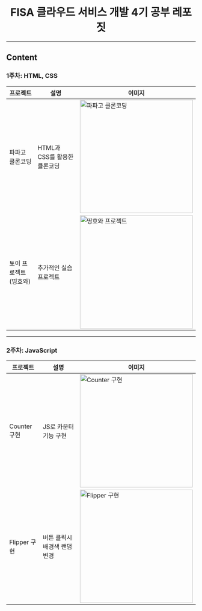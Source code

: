 <h1 align="center">FISA 클라우드 서비스 개발 4기 공부 레포짓</h1>

---

## Content

### 1주차: HTML, CSS
| **프로젝트**        | **설명**                  | **이미지**                                                                                                                                      |
|---------------------|--------------------------|--------------------------------------------------------------------------------------------------------------------------------------------------|
| 파파고 클론코딩     | HTML과 CSS를 활용한 클론코딩 | <img src="https://github.com/user-attachments/assets/de01eabf-0881-471a-994d-9ec690cdb88e" alt="파파고 클론코딩" width="300px">                 |
| 토이 프로젝트 (띵호와) | 추가적인 실습 프로젝트      | <img src="https://github.com/user-attachments/assets/62745dd4-d314-40db-884b-a1628086d346" alt="띵호와 프로젝트" width="300px">                |

---

### 2주차: JavaScript
| **프로젝트** | **설명**                  | **이미지**                                                                                                                                      |
|--------------|--------------------------|--------------------------------------------------------------------------------------------------------------------------------------------------|
| Counter 구현 | JS로 카운터 기능 구현      | <img src="https://github.com/user-attachments/assets/fda10ed1-4de4-4fb3-bec1-953d0bd26886" alt="Counter 구현" width="300px">                    |
| Flipper 구현 | 버튼 클릭시 배경색 랜덤변경 | <img src="https://github.com/user-attachments/assets/8667fdae-faae-4a36-9a75-31640dd462dd" alt="Flipper 구현" width="300px">                   |
